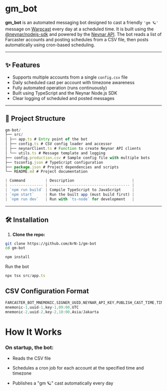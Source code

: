 # gm_bot

**gm_bot** is an automated messaging bot designed to cast a friendly `'gm 🪐'` message on [Warpcast](https://warpcast.com) every day at a scheduled time. It is built using the [@neynar/nodejs-sdk](https://www.npmjs.com/package/@neynar/nodejs-sdk) and powered by the [Neynar API](https://docs.neynar.com/). The bot reads a list of Farcaster accounts and posting schedules from a CSV file, then posts automatically using cron-based scheduling.

---

## ✨ Features

- Supports multiple accounts from a single `config.csv` file
- Daily scheduled cast per account with timezone awareness
- Fully automated operation (runs continuously)
- Built using TypeScript and the Neynar Node.js SDK
- Clear logging of scheduled and posted messages

---

## 📁 Project Structure

```js
gm-bot/
├── src/
│ ├── app.ts # Entry point of the bot
│ ├── config.ts # CSV config loader and accessor
│ ├── neynarClient.ts # Function to create Neynar API clients
│ └── utils.ts # Message template and logging
├── config.production.csv # Sample config file with multiple bots
├── tsconfig.json # TypeScript configuration
├── package.json # Project dependencies and scripts
└── README.md # Project documentation
```
```js
| Command         | Description                          |
| --------------- | ------------------------------------ |
| `npm run build` | Compile TypeScript to JavaScript     |
| `npm start`     | Run the built app (must build first) |
| `npm run dev`   | Run with `ts-node` for development   |
```

---

## 🛠️ Installation

1. **Clone the repo:**

```bash
git clone https://github.com/ArN-1/gm-bot
cd gm-bot
```

```js
npm install

```
Run the bot

```js
npx tsx src/app.ts
```

## CSV Configuration Format

```js
FARCASTER_BOT_MNEMONIC,SIGNER_UUID,NEYNAR_API_KEY,PUBLISH_CAST_TIME,TIME_ZONE
mnemonic-1,uuid-1,key-1,09:00,UTC
mnemonic-2,uuid-2,key-2,10:00,Asia/Jakarta
```

# How It Works


### On startup, the bot:

- Reads the CSV file

- Schedules a cron job for each account at the specified time and timezone

- Publishes a "gm 🪐" cast automatically every day


